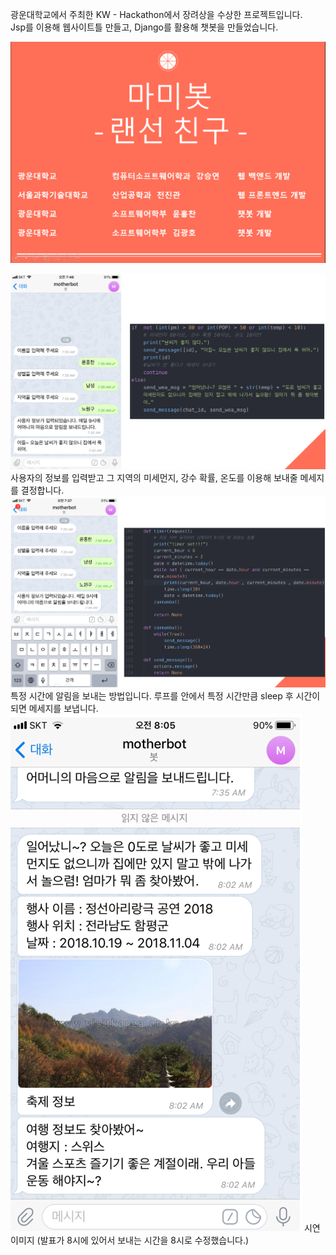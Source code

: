 광운대학교에서 주최한 KW - Hackathon에서 장려상을 수상한 프로젝트입니다.<br>
Jsp를 이용해 웹사이트틀 만들고, Django를 활용해 챗봇을 만들었습니다.


![소개 이미지](img/introduction.png)

![설명1 이미지](img/illustrate1.png)
사용자의 정보를 입력받고 그 지역의 미세먼지, 강수 확률, 온도를 이용해 보내줄 메세지를 결정합니다.
![설명2 이미지](img/illustrate2.png)
특정 시간에 알림을 보내는 방법입니다. 루프를 안에서 특정 시간만큼 sleep 후 시간이 되면 메세지를 보냅니다.
![설명3 이미지](img/illustrate3.png)
시연 이미지 (발표가 8시에 있어서 보내는 시간을 8시로 수정했습니다.)
